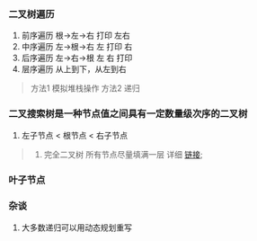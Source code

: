 ### 二叉树遍历
1. 前序遍历   根->左->右  打印 左右
2. 中序遍历   左->根->右  左 打印 右
3. 后序遍历   左->右->根  左 右 打印
4. 层序遍历   从上到下，从左到右
> 方法1 模拟堆栈操作
> 方法2 递归
### 二叉搜索树是一种节点值之间具有一定数量级次序的二叉树

1. 左子节点 < 根节点 < 右子节点
> 1. 完全二叉树 所有节点尽量填满一层
> 详细 [链接](https://www.jianshu.com/p/ff4b93b088eb);

### 叶子节点


### 杂谈 
1. 大多数递归可以用动态规划重写



